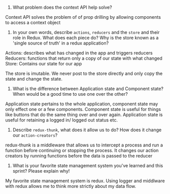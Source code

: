 1. What problem does the context API help solve?

Context API solves the problem of of prop drilling by allowing components to access a context object

1. In your own words, describe `actions`, `reducers` and the `store` and their role in Redux. What does each piece do? Why is the store known as a 'single source of truth' in a redux application?

Actions: describes what has changed in the app and triggers reducers
Reducers: functions that return only a copy of our state with what changed
Store: Contains our state for our app

The store is imutable. We never post to the store directly and only copy the state and change the state. 

1. What is the difference between Application state and Component state? When would be a good time to use one over the other?

Application state pertains to the whole application, component state may only effect one or a few components. Component state is useful for things like buttons that do the same thing over and over again. Application state is useful for retaining a logged in/ logged out status etc.

1. Describe `redux-thunk`, what does it allow us to do? How does it change our `action-creators`?

redux-thunk is a middleware that allows us to intercept a process and run a function before continuing or stopping the process. It changes our action creators by running functions before the data is passed to the reducer

1. What is your favorite state management system you've learned and this sprint? Please explain why!

My favorite state management system is redux. Using logger and middlware with redux allows me to think more strictly about my data flow.
